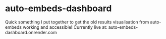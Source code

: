 # auto-embeds-dashboard
Quick something I put together to get the old results visualisation from auto-embeds working and accessible!
Currently live at: auto-embeds-dashboard.onrender.com
